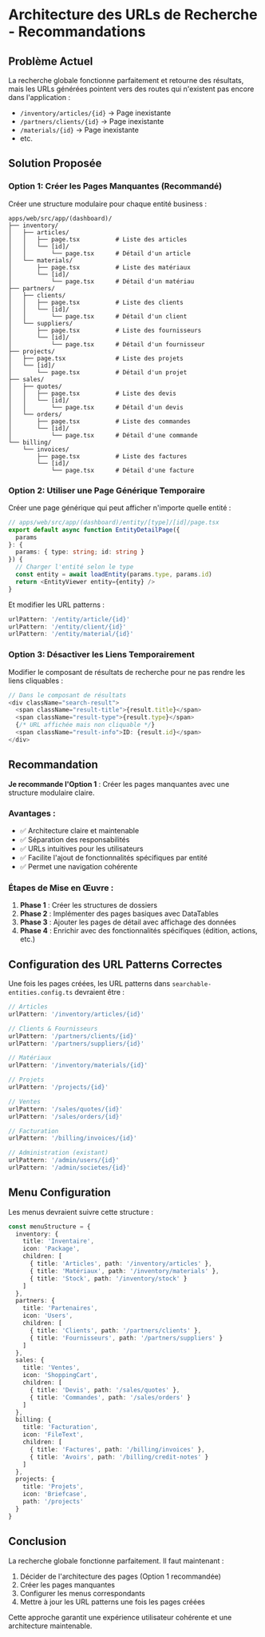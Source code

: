 # Architecture des URLs de Recherche - Recommandations

## Problème Actuel

La recherche globale fonctionne parfaitement et retourne des résultats, mais les URLs générées pointent vers des routes qui n'existent pas encore dans l'application :
- `/inventory/articles/{id}` → Page inexistante
- `/partners/clients/{id}` → Page inexistante
- `/materials/{id}` → Page inexistante
- etc.

## Solution Proposée

### Option 1: Créer les Pages Manquantes (Recommandé)

Créer une structure modulaire pour chaque entité business :

```
apps/web/src/app/(dashboard)/
├── inventory/
│   ├── articles/
│   │   ├── page.tsx          # Liste des articles
│   │   └── [id]/
│   │       └── page.tsx      # Détail d'un article
│   └── materials/
│       ├── page.tsx          # Liste des matériaux
│       └── [id]/
│           └── page.tsx      # Détail d'un matériau
├── partners/
│   ├── clients/
│   │   ├── page.tsx          # Liste des clients
│   │   └── [id]/
│   │       └── page.tsx      # Détail d'un client
│   └── suppliers/
│       ├── page.tsx          # Liste des fournisseurs
│       └── [id]/
│           └── page.tsx      # Détail d'un fournisseur
├── projects/
│   ├── page.tsx              # Liste des projets
│   └── [id]/
│       └── page.tsx          # Détail d'un projet
├── sales/
│   ├── quotes/
│   │   ├── page.tsx          # Liste des devis
│   │   └── [id]/
│   │       └── page.tsx      # Détail d'un devis
│   └── orders/
│       ├── page.tsx          # Liste des commandes
│       └── [id]/
│           └── page.tsx      # Détail d'une commande
└── billing/
    └── invoices/
        ├── page.tsx          # Liste des factures
        └── [id]/
            └── page.tsx      # Détail d'une facture
```

### Option 2: Utiliser une Page Générique Temporaire

Créer une page générique qui peut afficher n'importe quelle entité :

```typescript
// apps/web/src/app/(dashboard)/entity/[type]/[id]/page.tsx
export default async function EntityDetailPage({ 
  params 
}: { 
  params: { type: string; id: string } 
}) {
  // Charger l'entité selon le type
  const entity = await loadEntity(params.type, params.id)
  return <EntityViewer entity={entity} />
}
```

Et modifier les URL patterns :
```typescript
urlPattern: '/entity/article/{id}'
urlPattern: '/entity/client/{id}'
urlPattern: '/entity/material/{id}'
```

### Option 3: Désactiver les Liens Temporairement

Modifier le composant de résultats de recherche pour ne pas rendre les liens cliquables :

```typescript
// Dans le composant de résultats
<div className="search-result">
  <span className="result-title">{result.title}</span>
  <span className="result-type">{result.type}</span>
  {/* URL affichée mais non cliquable */}
  <span className="result-info">ID: {result.id}</span>
</div>
```

## Recommandation

**Je recommande l'Option 1** : Créer les pages manquantes avec une structure modulaire claire.

### Avantages :
- ✅ Architecture claire et maintenable
- ✅ Séparation des responsabilités
- ✅ URLs intuitives pour les utilisateurs
- ✅ Facilite l'ajout de fonctionnalités spécifiques par entité
- ✅ Permet une navigation cohérente

### Étapes de Mise en Œuvre :

1. **Phase 1** : Créer les structures de dossiers
2. **Phase 2** : Implémenter des pages basiques avec DataTables
3. **Phase 3** : Ajouter les pages de détail avec affichage des données
4. **Phase 4** : Enrichir avec des fonctionnalités spécifiques (édition, actions, etc.)

## Configuration des URL Patterns Correctes

Une fois les pages créées, les URL patterns dans `searchable-entities.config.ts` devraient être :

```typescript
// Articles
urlPattern: '/inventory/articles/{id}'

// Clients & Fournisseurs
urlPattern: '/partners/clients/{id}'
urlPattern: '/partners/suppliers/{id}'

// Matériaux
urlPattern: '/inventory/materials/{id}'

// Projets
urlPattern: '/projects/{id}'

// Ventes
urlPattern: '/sales/quotes/{id}'
urlPattern: '/sales/orders/{id}'

// Facturation
urlPattern: '/billing/invoices/{id}'

// Administration (existant)
urlPattern: '/admin/users/{id}'
urlPattern: '/admin/societes/{id}'
```

## Menu Configuration

Les menus devraient suivre cette structure :

```typescript
const menuStructure = {
  inventory: {
    title: 'Inventaire',
    icon: 'Package',
    children: [
      { title: 'Articles', path: '/inventory/articles' },
      { title: 'Matériaux', path: '/inventory/materials' },
      { title: 'Stock', path: '/inventory/stock' }
    ]
  },
  partners: {
    title: 'Partenaires',
    icon: 'Users',
    children: [
      { title: 'Clients', path: '/partners/clients' },
      { title: 'Fournisseurs', path: '/partners/suppliers' }
    ]
  },
  sales: {
    title: 'Ventes',
    icon: 'ShoppingCart',
    children: [
      { title: 'Devis', path: '/sales/quotes' },
      { title: 'Commandes', path: '/sales/orders' }
    ]
  },
  billing: {
    title: 'Facturation',
    icon: 'FileText',
    children: [
      { title: 'Factures', path: '/billing/invoices' },
      { title: 'Avoirs', path: '/billing/credit-notes' }
    ]
  },
  projects: {
    title: 'Projets',
    icon: 'Briefcase',
    path: '/projects'
  }
}
```

## Conclusion

La recherche globale fonctionne parfaitement. Il faut maintenant :
1. Décider de l'architecture des pages (Option 1 recommandée)
2. Créer les pages manquantes
3. Configurer les menus correspondants
4. Mettre à jour les URL patterns une fois les pages créées

Cette approche garantit une expérience utilisateur cohérente et une architecture maintenable.